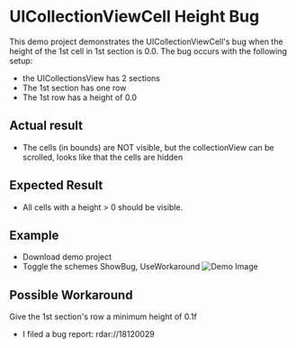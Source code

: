 UICollectionViewCell Height Bug
=========================

This demo project demonstrates the UICollectionViewCell's bug when the height of the 1st cell in 1st section is 0.0.
The bug occurs with the following setup:
* the UICollectionsView has 2 sections
* The 1st section has one row
* The 1st row has a height of 0.0

## Actual result
* The cells (in bounds) are NOT visible, but the collectionView can be scrolled, looks like that the cells are hidden

## Expected Result
* All cells with a height > 0 should be visible.


## Example
* Download demo project
* Toggle the schemes ShowBug, UseWorkaround
![Demo Image](https://raw.githubusercontent.com/tapwork/UICollectionViewHeightBug/master/demo.png)

## Possible Workaround              
Give the 1st section's row a minimum height of 0.1f

* I filed a bug report: rdar://18120029


